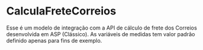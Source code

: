# CalculaFreteCorreios
Esse é um modelo de integração com a API de cálculo de frete dos Correios desenvolvida em ASP (Clássico). As variáveis de medidas tem valor padrão definido apenas para fins de exemplo.
